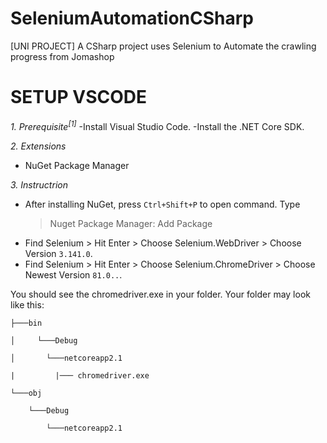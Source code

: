 # SeleniumAutomationCSharp
[UNI PROJECT] A CSharp project uses Selenium to Automate the crawling progress from Jomashop

# SETUP VSCODE

*1. Prerequisite<sup>[1]</sup>*
  -Install Visual Studio Code.
  -Install the .NET Core SDK.
  
 *2. Extensions*
  - NuGet Package Manager
 
 *3. Instructrion*
  - After installing NuGet, press ```Ctrl+Shift+P``` to open command. Type
      > Nuget Package Manager: Add Package
  - Find Selenium > Hit Enter > Choose Selenium.WebDriver > Choose Version ```3.141.0```.
  - Find Selenium > Hit Enter > Choose Selenium.ChromeDriver > Choose Newest Version ```81.0..```.
 
 You should see the chromedriver.exe in your folder. Your folder may look like this: 
 
<pre><code>├───bin<br/>
│     └───Debug<br/>
│       └───netcoreapp2.1<br/>
|         |─── chromedriver.exe<br/>
└───obj<br/>
    └───Debug<br/>
        └───netcoreapp2.1
 </code><pre>
